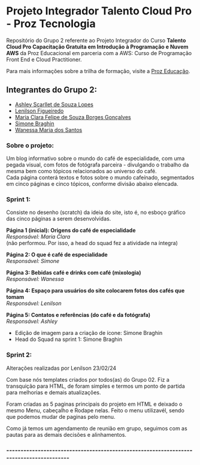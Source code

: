 # Projeto Integrador Talento Cloud Pro - Proz Tecnologia
Repositório do Grupo 2 referente ao Projeto Integrador do Curso **Talento Cloud Pro
Capacitação Gratuita em Introdução à Programação e Nuvem AWS** da Proz Educacional em parceria com a AWS: Curso de Programação Front End e Cloud Practitioner.  
  
Para mais informações sobre a trilha de formação, visite a [Proz Educação](https://pages.prozeducacao.com.br/lp-proz-tecnologia-talento-cloud).

## Integrantes do Grupo 2:
- [Ashley Scarllet de Souza Lopes](https://github.com/AshleyScarllet)
- [Lenilson Figueiredo](https://github.com/lenilsonfigueriedobr)
- [Maria Clara Felipe de Souza Borges Gonçalves](https://github.com/MariaClborges)
- [Simone Braghin](https://github.com/SimoneBraghin)
- [Wanessa Maria dos Santos](https://github.com/WanessaMSantos)

### Sobre o projeto:
Um blog informativo sobre o mundo do café de especialidade, com uma pegada visual, com fotos de fotógrafa parceira - divulgando o trabalho da mesma bem como tópicos relacionados ao universo do café.  
Cada página conterá textos e fotos sobre o mundo cafeínado, segmentados em cinco páginas e cinco tópicos, conforme divisão abaixo elencada.

### Sprint 1:

Consiste no desenho (scratch) da ideia do site, isto é, no esboço gráfico das cinco páginas a serem desenvolvidas.  

**Página 1 (inicial): Origens do café de especialidade**  
*Responsável: Maria Clara*  
(não performou. Por isso, a head do squad fez a atividade na íntegra)  
  
**Página 2: O que é café de especialidade**  
*Responsável: Simone*  
  
**Página 3: Bebidas café e drinks com café (mixologia)**  
*Responsável: Wanessa*  
  
**Página 4: Espaço para usuários do site colocarem fotos dos cafés que tomam**  
*Responsável: Lenilson*  

**Página 5: Contatos e referências (do café e da fotógrafa)**  
*Responsável: Ashley*  
  
- Edição de imagem para a criação de ícone: Simone Braghin
- Head do Squad na sprint 1: Simone Braghin

### Sprint 2:
Alterações realizadas por Lenilson 23/02/24

Com base nós templates criados por todos(as) do Grupo 02.
Fiz a transquição para HTML, de foram simples e termos um ponto de partida para melhorias e demais atualizações.

Foram criadas as 5 paginas principais do projeto em HTML e deixado o mesmo Menu, cabeçalho e Rodape nelas.
Feito o menu utilizavél, sendo que podemos mudar de paginas pelo menu.

Como já temos um agendamento de reunião em grupo, seguimos com as pautas para as demais decisões e alinhamentos.

### --------------------------------------------------------------------------------------- ## 
